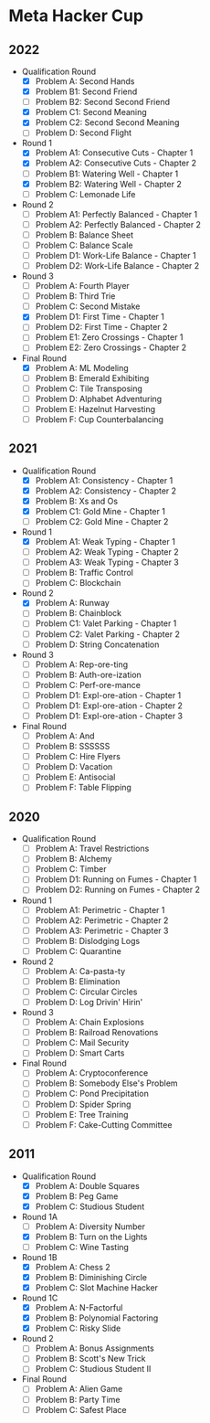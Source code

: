 # Meta Hacker Cup

## 2022

- Qualification Round
  - [x] Problem A: Second Hands
  - [x] Problem B1: Second Friend
  - [ ] Problem B2: Second Second Friend
  - [x] Problem C1: Second Meaning
  - [x] Problem C2: Second Second Meaning
  - [ ] Problem D: Second Flight
- Round 1
  - [x] Problem A1: Consecutive Cuts - Chapter 1
  - [x] Problem A2: Consecutive Cuts - Chapter 2
  - [ ] Problem B1: Watering Well - Chapter 1
  - [x] Problem B2: Watering Well - Chapter 2
  - [ ] Problem C: Lemonade Life
- Round 2
  - [ ] Problem A1: Perfectly Balanced - Chapter 1
  - [ ] Problem A2: Perfectly Balanced - Chapter 2
  - [ ] Problem B: Balance Sheet
  - [ ] Problem C: Balance Scale
  - [ ] Problem D1: Work-Life Balance - Chapter 1
  - [ ] Problem D2: Work-Life Balance - Chapter 2
- Round 3
  - [ ] Problem A: Fourth Player
  - [ ] Problem B: Third Trie
  - [ ] Problem C: Second Mistake
  - [x] Problem D1: First Time - Chapter 1
  - [ ] Problem D2: First Time - Chapter 2
  - [ ] Problem E1: Zero Crossings - Chapter 1
  - [ ] Problem E2: Zero Crossings - Chapter 2
- Final Round
  - [x] Problem A: ML Modeling
  - [ ] Problem B: Emerald Exhibiting
  - [ ] Problem C: Tile Transposing
  - [ ] Problem D: Alphabet Adventuring
  - [ ] Problem E: Hazelnut Harvesting
  - [ ] Problem F: Cup Counterbalancing

## 2021

- Qualification Round
  - [x] Problem A1: Consistency - Chapter 1
  - [x] Problem A2: Consistency - Chapter 2
  - [x] Problem B: Xs and Os
  - [x] Problem C1: Gold Mine - Chapter 1
  - [ ] Problem C2: Gold Mine - Chapter 2
- Round 1
  - [x] Problem A1: Weak Typing - Chapter 1
  - [ ] Problem A2: Weak Typing - Chapter 2
  - [ ] Problem A3: Weak Typing - Chapter 3
  - [ ] Problem B: Traffic Control
  - [ ] Problem C: Blockchain
- Round 2
  - [x] Problem A: Runway
  - [ ] Problem B: Chainblock
  - [ ] Problem C1: Valet Parking - Chapter 1
  - [ ] Problem C2: Valet Parking - Chapter 2
  - [ ] Problem D: String Concatenation
- Round 3
  - [ ] Problem A: Rep-ore-ting
  - [ ] Problem B: Auth-ore-ization
  - [ ] Problem C: Perf-ore-mance
  - [ ] Problem D1: Expl-ore-ation - Chapter 1
  - [ ] Problem D1: Expl-ore-ation - Chapter 2
  - [ ] Problem D1: Expl-ore-ation - Chapter 3
- Final Round
  - [ ] Problem A: And
  - [ ] Problem B: SSSSSS
  - [ ] Problem C: Hire Flyers
  - [ ] Problem D: Vacation
  - [ ] Problem E: Antisocial
  - [ ] Problem F: Table Flipping

## 2020

- Qualification Round
  - [ ] Problem A: Travel Restrictions
  - [ ] Problem B: Alchemy
  - [ ] Problem C: Timber
  - [ ] Problem D1: Running on Fumes - Chapter 1
  - [ ] Problem D2: Running on Fumes - Chapter 2
- Round 1
  - [ ] Problem A1: Perimetric - Chapter 1
  - [ ] Problem A2: Perimetric - Chapter 2
  - [ ] Problem A3: Perimetric - Chapter 3
  - [ ] Problem B: Dislodging Logs
  - [ ] Problem C: Quarantine
- Round 2
  - [ ] Problem A: Ca-pasta-ty
  - [ ] Problem B: Elimination
  - [ ] Problem C: Circular Circles
  - [ ] Problem D: Log Drivin' Hirin'
- Round 3
  - [ ] Problem A: Chain Explosions
  - [ ] Problem B: Railroad Renovations
  - [ ] Problem C: Mail Security
  - [ ] Problem D: Smart Carts
- Final Round
  - [ ] Problem A: Cryptoconference
  - [ ] Problem B: Somebody Else's Problem
  - [ ] Problem C: Pond Precipitation
  - [ ] Problem D: Spider Spring
  - [ ] Problem E: Tree Training
  - [ ] Problem F: Cake-Cutting Committee

## 2011

- Qualification Round
  - [x] Problem A: Double Squares
  - [x] Problem B: Peg Game
  - [x] Problem C: Studious Student
- Round 1A
  - [ ] Problem A: Diversity Number
  - [x] Problem B: Turn on the Lights
  - [ ] Problem C: Wine Tasting
- Round 1B
  - [x] Problem A: Chess 2
  - [x] Problem B: Diminishing Circle
  - [x] Problem C: Slot Machine Hacker
- Round 1C
  - [x] Problem A: N-Factorful
  - [x] Problem B: Polynomial Factoring
  - [x] Problem C: Risky Slide
- Round 2
  - [ ] Problem A: Bonus Assignments
  - [ ] Problem B: Scott's New Trick
  - [ ] Problem C: Studious Student II
- Final Round
  - [ ] Problem A: Alien Game
  - [ ] Problem B: Party Time
  - [ ] Problem C: Safest Place
